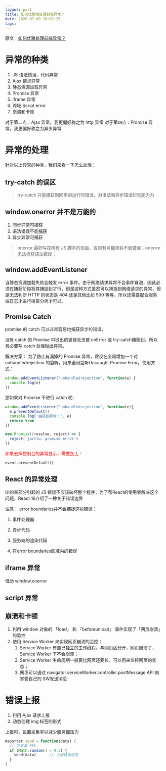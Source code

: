 ```yaml
---
layout: post
title: 如何优雅地处理前端异常？
date: 2020-07-09 18:02:25
tags:
---
```


原文：[如何优雅处理前端异常？](https://zhuanlan.zhihu.com/p/51800345)

# 异常的种类
1. JS 语法错误、代码异常
2. Ajax 请求异常
3. 静态资源加载异常
4. Promise 异常
6. iframe 异常
7. 跨域 Script error
8. 崩溃和卡顿

对于第二点：Ajax 异常，我更偏好称之为 http 异常
对于第四点：Promise 异常，我更偏好称之为异步异常

# 异常的处理

针对以上异常的种类，我们来看一下怎么处理：

## try-catch  的误区

> try-catch 只能捕获到同步的运行时错误，对语法和异步错误却无能为力

## window.onerror 并不是万能的

1. 同步异常可捕获
2. 语法错误不能捕获
3. 异步异常可捕获

> onerror 最好写在所有 JS 脚本的前面，否则有可能捕获不到错误；onerror 无法捕获语法错误；

## window.addEventListener

当静态资源加载失败会触发 error 事件。由于网络请求异常不会事件冒泡，因此必须在捕获阶段将其捕捉到才行，但是这种方式虽然可以捕捉到网络请求的异常，但是无法判断 HTTP 的状态是 404 还是其他比如 500 等等，所以还需要配合服务端日志才进行排查分析才可以。

## Promise Catch

promise 的 catch 可以非常容易地捕获异步的错误。

没有 catch 的 Promise 中抛出的错误无法被 onError 或 try-catch捕获到。所以务必要写 catch 处理抛出异常。

解决方案： 为了防止有漏掉的 Promise 异常，建议在全局增加一个对 unhandledrejection 的监听，用来全局监听Uncaught Promise Error。使用方式：

```js
window.addEventListener("unhandledrejection", function(e) {
  console.log(e)
})
```
那如果对 Promise 不进行 catch 呢:

```js
window.addEventListener("unhandledrejection", function(e){
  e.preventDefault()
  console.log('捕获到异常：', e)
  return true
})

new Promise((resolve, reject) => {
  reject('jartto: promise error')
})
```

<font color="red">如果去掉控制台的异常显示，需要加上：</font>

```
event.preventDefault()
```

## React 的异常处理

UI的某部分引起的 JS 错误不应该破坏整个程序，为了帮React的使用者解决这个问题，React 16介绍了一种关于错误边界

注意： error boundaries并不会捕捉这些错误：

1. 事件处理器

2. 异步代码

3. 服务端的渲染代码

4. 在error boundaries区域内的错误


## iframe 异常
借助 window.onerror


## script 异常

## 崩溃和卡顿

1. 利用 window 对象的 「load」 和 「beforeunload」 事件实现了「网页崩溃」的监控
2. 使用 Service Worker 来实现网页崩溃的监控：
	1. Service Worker 有自己独立的工作线程，与网页区分开，网页崩溃了，Service Worker 下不会崩溃；
	2. Service Worker 生命周期一般要比网页还要长，可以用来监控网页的状态；
	3. 网页可以通过 navigator.serviceWorker.controller.postMessage API 向掌管自己的 SW发送消息

# 错误上报

1. 利用 Ajax 请求上报
2. 动态创建 img 标签的形式

上报时，设置采集率以减少服务器压力

```js
Reporter.send = function(data) {
  // 只采集 30%
  if (Math.random() < 0.3) {
    send(data)      // 上报错误信息
  }
}
```